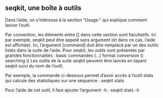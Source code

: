 <script> 
  import Quiz from "components/Quiz.svelte"; 
  import Execute from "components/Execute.svelte"; 
</script> 

## seqkit, une boîte à outils

Dans l’aide, on s’intéresse à la section “Usage:” 
qui explique comment lancer l’outil

Par convention, les éléments entre [] dans cette section sont facultatifs. Ici par exemple, seqkit peut être appelé sans argument (et dans ce cas, l’aide est affichée).
Ici, l’argument [command] doit être remplacé par un des outils listés dans la suite de l’aide. 
Pour seqkit, les outils sont présentés par grandes fonctionnalités :
basic commandes (…)
format conversion ()
searching ()
Les outils de la suite seqkit peuvent être lancés en tapant seqkit suivi du nom de l’outil. 

Par exemple, la commande ci-dessous permet d’avoir accès à l’outil stats qui calcule des statistiques sur une séquence : 
seqkit stats

Pour l’aide de cet outil, il faut ajouter l’argument -h : seqkit stats -h
